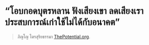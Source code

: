 
“โอบกอดบุตรหลาน ฟังเสียงเขา ลดเสียงเรา ประสบการณ์เก่าใช้ไม่ได้กับอนาคต”
===

> ภิญโญ ไตรสุริยธรรมา [ThePotential.org](https://thepotential.org/2018/12/28/pinyo-trisuriyathama/?fbclid=IwAR05YjcIvYhFx-JOrSJ8UPfObwJBl5d6_lb5D7CY-AmOQS-6G_vkIVTSZM4).
<!--stackedit_data:
eyJoaXN0b3J5IjpbLTEwNDUzNDg1ODFdfQ==
-->